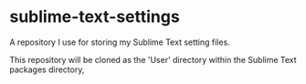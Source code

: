 sublime-text-settings
=====================

A repository I use for storing my Sublime Text setting files.

This repository will be cloned as the 'User' directory within the Sublime Text packages directory,
